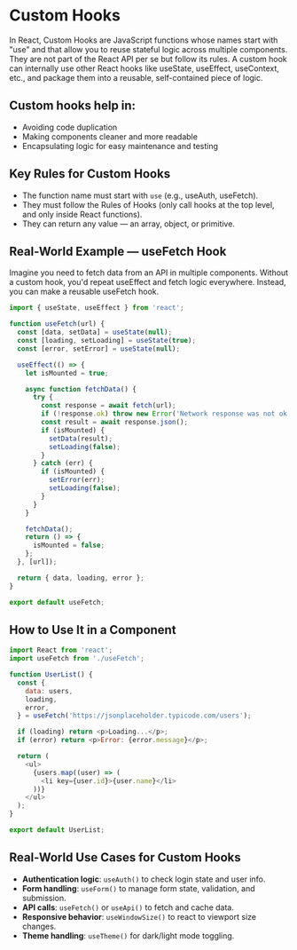 # Custom Hooks

In React, Custom Hooks are JavaScript functions whose names start with "use" and that allow you to reuse stateful logic across multiple components. They are not part of the React API per se but follow its rules. A custom hook can internally use other React hooks like useState, useEffect, useContext, etc., and package them into a reusable, self-contained piece of logic.

## Custom hooks help in:

- Avoiding code duplication
- Making components cleaner and more readable
- Encapsulating logic for easy maintenance and testing

## Key Rules for Custom Hooks

- The function name must start with `use` (e.g., useAuth, useFetch).
- They must follow the Rules of Hooks (only call hooks at the top level, and only inside React functions).
- They can return any value — an array, object, or primitive.

## Real-World Example — useFetch Hook

Imagine you need to fetch data from an API in multiple components. Without a custom hook, you'd repeat useEffect and fetch logic everywhere. Instead, you can make a reusable useFetch hook.

```javascript
import { useState, useEffect } from 'react';

function useFetch(url) {
  const [data, setData] = useState(null);
  const [loading, setLoading] = useState(true);
  const [error, setError] = useState(null);

  useEffect(() => {
    let isMounted = true;

    async function fetchData() {
      try {
        const response = await fetch(url);
        if (!response.ok) throw new Error('Network response was not ok');
        const result = await response.json();
        if (isMounted) {
          setData(result);
          setLoading(false);
        }
      } catch (err) {
        if (isMounted) {
          setError(err);
          setLoading(false);
        }
      }
    }

    fetchData();
    return () => {
      isMounted = false;
    };
  }, [url]);

  return { data, loading, error };
}

export default useFetch;
```

## How to Use It in a Component

```javascript
import React from 'react';
import useFetch from './useFetch';

function UserList() {
  const {
    data: users,
    loading,
    error,
  } = useFetch('https://jsonplaceholder.typicode.com/users');

  if (loading) return <p>Loading...</p>;
  if (error) return <p>Error: {error.message}</p>;

  return (
    <ul>
      {users.map((user) => (
        <li key={user.id}>{user.name}</li>
      ))}
    </ul>
  );
}

export default UserList;
```

## Real-World Use Cases for Custom Hooks

- **Authentication logic**: `useAuth()` to check login state and user info.
- **Form handling**: `useForm()` to manage form state, validation, and submission.
- **API calls**: `useFetch()` or `useApi()` to fetch and cache data.
- **Responsive behavior**: `useWindowSize()` to react to viewport size changes.
- **Theme handling**: `useTheme()` for dark/light mode toggling.
